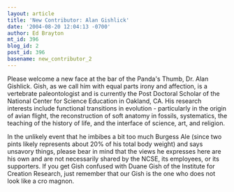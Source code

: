 ```yaml
---
layout: article
title: 'New Contributor: Alan Gishlick'
date: '2004-08-20 12:04:13 -0700'
author: Ed Brayton
mt_id: 396
blog_id: 2
post_id: 396
basename: new_contributor_2
---
```

Please welcome a new face at the bar of the Panda's Thumb, Dr. Alan Gishlick. Gish, as we call him with equal parts irony and affection, is a vertebrate paleontologist and is currently the Post Doctoral Scholar of the National Center for Science Education in Oakland, CA. His research interests include functional transitions in evolution - particularly in the origin of avian flight, the reconstruction of soft anatomy in fossils, systematics, the teaching of the history of life, and the interface of science, art, and religion. 

In the unlikely event that he imbibes a bit too much Burgess Ale (since two pints likely represents about 20% of his total body weight) and says unsavory things, please bear in mind that the views he expresses here are his own and are not necessarily shared by the NCSE, its employees, or its supporters. If you get Gish confused with Duane Gish of the Institute for Creation Research, just remember that our Gish is the one who does not look like a cro magnon.
